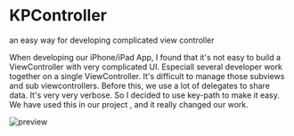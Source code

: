KPController
============

an easy way for developing complicated view controller

When developing our iPhone/iPad App, I found that it's not easy to build a ViewController with very complicated UI. Especiall several developer work together on a single ViewController. It's difficult to manage those subviews and sub viewcontrollers. Before this, we use a lot of delegates to share data. It's very very verbose.  So I decided to use key-path to make it easy.  We have used this in our project , and it really changed our work.

![preview](https://cloud.githubusercontent.com/assets/1996801/5158213/395d8128-7370-11e4-92be-0615e0deec2b.png)

